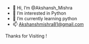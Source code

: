 - 👋 Hi, I’m @Akshansh_Mishra
- 👀 I’m interested in Python
- 🌱 I’m currently learning python
- 📫 Akshanshmishra81@gmail.com




Thanks for Visiting !
<!---
99003753/99003753 is a ✨ special ✨ repository because its `README.md` (this file) appears on your GitHub profile.
You can click the Preview link to take a look at your changes.
--->
